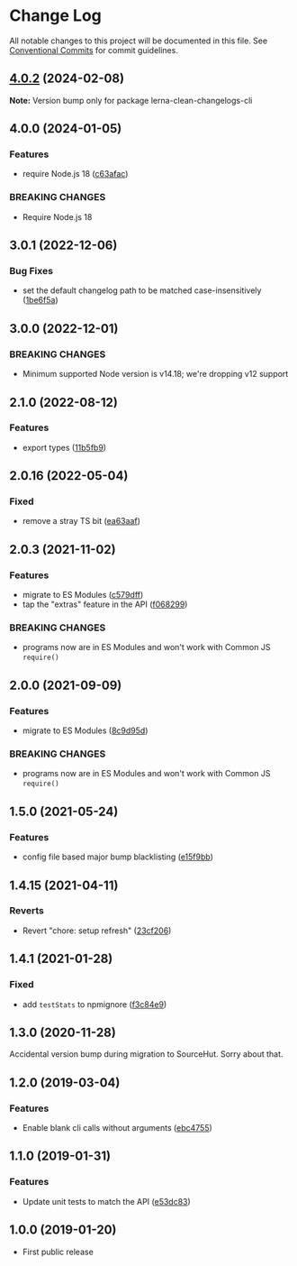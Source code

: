 # Change Log

All notable changes to this project will be documented in this file.
See [Conventional Commits](https://conventionalcommits.org) for commit guidelines.

## [4.0.2](https://github.com/codsen/codsen/compare/lerna-clean-changelogs-cli@4.0.1...lerna-clean-changelogs-cli@4.0.2) (2024-02-08)

**Note:** Version bump only for package lerna-clean-changelogs-cli

## 4.0.0 (2024-01-05)

### Features

- require Node.js 18 ([c63afac](https://github.com/codsen/codsen/commit/c63afac33b7cdfede73f1540b196818eb8fe1a0a))

### BREAKING CHANGES

- Require Node.js 18

## 3.0.1 (2022-12-06)

### Bug Fixes

- set the default changelog path to be matched case-insensitively ([1be6f5a](https://github.com/codsen/codsen/commit/1be6f5ae7e47bf233971e7458914e5a6b4dec5f3))

## 3.0.0 (2022-12-01)

### BREAKING CHANGES

- Minimum supported Node version is v14.18; we're dropping v12 support

## 2.1.0 (2022-08-12)

### Features

- export types ([11b5fb9](https://github.com/codsen/codsen/commit/11b5fb936ce20e0a77c3a09806773e1cd7695c50))

## 2.0.16 (2022-05-04)

### Fixed

- remove a stray TS bit ([ea63aaf](https://github.com/codsen/codsen/commit/ea63aafb82cfa3971e13d6f50da583a8a985f496))

## 2.0.3 (2021-11-02)

### Features

- migrate to ES Modules ([c579dff](https://github.com/codsen/codsen/commit/c579dff3b23205e383035ca10ddcec671e35d0fe))
- tap the "extras" feature in the API ([f068299](https://github.com/codsen/codsen/commit/f06829917b2697df67fa15f5fd2cd257fecb8961))

### BREAKING CHANGES

- programs now are in ES Modules and won't work with Common JS `require()`

## 2.0.0 (2021-09-09)

### Features

- migrate to ES Modules ([8c9d95d](https://github.com/codsen/codsen/commit/8c9d95d5dea0b769c2f070397141918a4893d575))

### BREAKING CHANGES

- programs now are in ES Modules and won't work with Common JS `require()`

## 1.5.0 (2021-05-24)

### Features

- config file based major bump blacklisting ([e15f9bb](https://github.com/codsen/codsen/commit/e15f9bba1c4fd5f847ac28b3f38fa6ee633f5dca))

## 1.4.15 (2021-04-11)

### Reverts

- Revert "chore: setup refresh" ([23cf206](https://github.com/codsen/codsen/commit/23cf206970a087ff0fa04e61f94d919f59ab3881))

## 1.4.1 (2021-01-28)

### Fixed

- add `testStats` to npmignore ([f3c84e9](https://github.com/codsen/codsen/commit/f3c84e95afc5514214312f913692d85b2e12eb29))

## 1.3.0 (2020-11-28)

Accidental version bump during migration to SourceHut. Sorry about that.

## 1.2.0 (2019-03-04)

### Features

- Enable blank cli calls without arguments ([ebc4755](https://gitlab.com/codsen/codsen/commit/ebc4755))

## 1.1.0 (2019-01-31)

### Features

- Update unit tests to match the API ([e53dc83](https://gitlab.com/codsen/codsen/commit/e53dc83))

## 1.0.0 (2019-01-20)

- First public release
